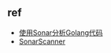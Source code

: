 

## ref

+ [使用Sonar分析Golang代码](https://blog.csdn.net/lissdy/article/details/104802064)
+ [SonarScanner](https://docs.sonarqube.org/latest/analysis/scan/sonarscanner/)